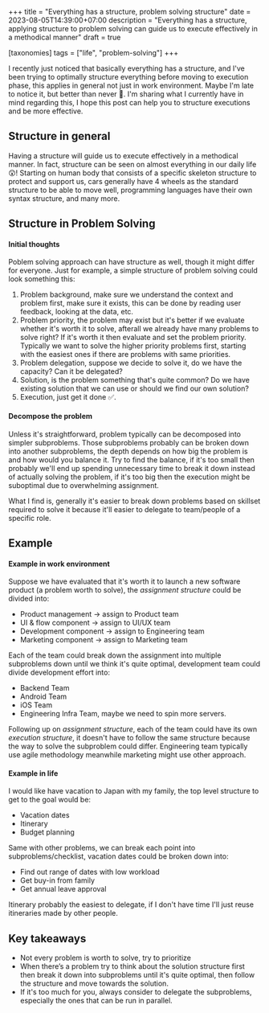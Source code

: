 +++
title = "Everything has a structure, problem solving structure"
date = 2023-08-05T14:39:00+07:00
description = "Everything has a structure, applying structure to problem solving can guide us to execute effectively in a methodical manner"
draft = true

[taxonomies]
tags = ["life", "problem-solving"]
+++

I recently just noticed that basically everything has a structure, and I've been trying to
optimally structure everything before moving to execution phase, this applies in general not just in work environment.
Maybe I'm late to notice it, but better than never 🤞.
I'm sharing what I currently have in mind regarding this, I hope this post can help you to structure executions and be more effective.

## Structure in general
Having a structure will guide us to execute effectively in a methodical manner.
In fact, structure can be seen on almost everything in our daily life 😲!
Starting on human body that consists of a specific skeleton structure to protect and support us,
cars generally have 4 wheels as the standard structure to be able to move well, programming languages have their own syntax structure, and many more.


## Structure in Problem Solving
#### Initial thoughts
Poblem solving approach can have structure as well, though it might differ for everyone.
Just for example, a simple structure of problem solving could look something this:
1. Problem background, make sure we understand the context and problem first, make sure it exists, this can be done by reading user feedback, looking at the data, etc.
2. Problem priority, the problem may exist but it's better if we evaluate whether it's worth it to solve, afterall we already have many problems to solve right? If it's worth it then evaluate and set the problem priority.
   Typically we want to solve the higher priority problems first, starting with the easiest ones if there are problems with same priorities.
3. Problem delegation, suppose we decide to solve it, do we have the capacity? Can it be delegated?
4. Solution, is the problem something that's quite common? Do we have existing solution that we can use or should we find our own solution?
5. Execution, just get it done ✅.

#### Decompose the problem
Unless it's straightforward, problem typically can be decomposed into simpler subproblems. Those subproblems
probably can be broken down into another subproblems, the depth depends on how big the problem is and how would you balance it.
Try to find the balance, if it's too small then probably we'll end up spending unnecessary time to break it down instead of
actually solving the problem, if it's too big then the execution might be suboptimal due to overwhelming assignment.

What I find is, generally it's easier to break down problems based on skillset required to solve it because it'll easier to
delegate to team/people of a specific role.

## Example
#### Example in work environment
Suppose we have evaluated that it's worth it to launch a new software product (a problem worth to solve), the _assignment structure_ could be divided into:
* Product management -> assign to Product team
* UI & flow component -> assign to UI/UX team
* Development component -> assign to Engineering team
* Marketing component -> assign to Marketing team

Each of the team could break down the assignment into multiple subproblems down until we
think it's quite optimal, development team could divide development effort into:
* Backend Team
* Android Team
* iOS Team
* Engineering Infra Team, maybe we need to spin more servers.

Following up on _assignment structure_, each of the team could have its own _execution structure_, it doesn't have to follow the same structure
because the way to solve the subproblem could differ. Engineering team typically use agile methodology meanwhile marketing might use other approach.

#### Example in life
I would like have vacation to Japan with my family, the top level structure to get to the goal would be:
* Vacation dates
* Itinerary
* Budget planning

Same with other problems, we can break each point into subproblems/checklist, vacation dates could be broken down into:
* Find out range of dates with low workload
* Get buy-in from family
* Get annual leave approval

Itinerary probably the easiest to delegate, if I don't have time I'll just reuse itineraries made by other people.

## Key takeaways
* Not every problem is worth to solve, try to prioritize
* When there’s a problem try to think about the solution structure first then break it down into subproblems until it's quite optimal, then follow the structure and move towards the solution.
* If it's too much for you, always consider to delegate the subproblems, especially the ones that can be run in parallel.
